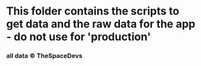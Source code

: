 # This folder contains the scripts to get data and the raw data for the app - do not use for 'production'
### all data ©️  TheSpaceDevs